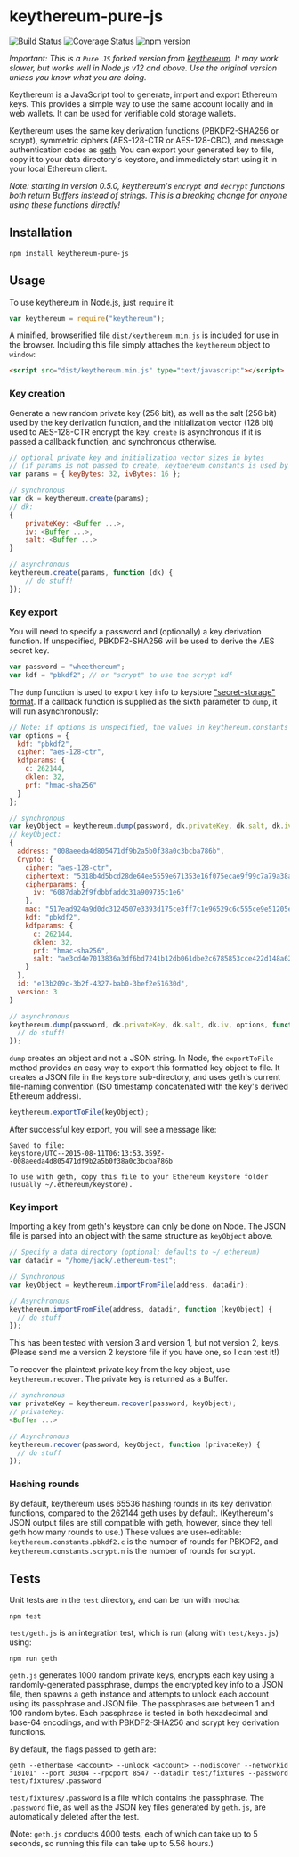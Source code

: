 # keythereum-pure-js

[![Build Status](https://travis-ci.org/ethereumjs/keythereum.svg?branch=master)](https://travis-ci.org/ethereumjs/keythereum) [![Coverage Status](https://coveralls.io/repos/github/ethereumjs/keythereum/badge.svg?branch=master)](https://coveralls.io/github/ethereumjs/keythereum?branch=master) [![npm version](https://badge.fury.io/js/keythereum.svg)](http://badge.fury.io/js/keythereum)

*Important: This is a `Pure JS` forked version from [keythereum](https://github.com/ethereumjs/keythereum). It may work slower, but works well in Node.js v12 and above. Use the original version unless you know what you are doing.*

Keythereum is a JavaScript tool to generate, import and export Ethereum keys.  This provides a simple way to use the same account locally and in web wallets.  It can be used for verifiable cold storage wallets.

Keythereum uses the same key derivation functions (PBKDF2-SHA256 or scrypt), symmetric ciphers (AES-128-CTR or AES-128-CBC), and message authentication codes as [geth](https://github.com/ethereum/go-ethereum).  You can export your generated key to file, copy it to your data directory's keystore, and immediately start using it in your local Ethereum client.

*Note: starting in version 0.5.0, keythereum's `encrypt` and `decrypt` functions both return Buffers instead of strings.  This is a breaking change for anyone using these functions directly!*

## Installation

```
npm install keythereum-pure-js
```

## Usage

To use keythereum in Node.js, just `require` it:

```javascript
var keythereum = require("keythereum");
```

A minified, browserified file `dist/keythereum.min.js` is included for use in the browser.  Including this file simply attaches the `keythereum` object to `window`:

```html
<script src="dist/keythereum.min.js" type="text/javascript"></script>
```

### Key creation

Generate a new random private key (256 bit), as well as the salt (256 bit) used by the key derivation function, and the initialization vector (128 bit) used to AES-128-CTR encrypt the key.  `create` is asynchronous if it is passed a callback function, and synchronous otherwise.

```javascript
// optional private key and initialization vector sizes in bytes
// (if params is not passed to create, keythereum.constants is used by default)
var params = { keyBytes: 32, ivBytes: 16 };

// synchronous
var dk = keythereum.create(params);
// dk:
{
    privateKey: <Buffer ...>,
    iv: <Buffer ...>,
    salt: <Buffer ...>
}

// asynchronous
keythereum.create(params, function (dk) {
    // do stuff!
});
```

### Key export

You will need to specify a password and (optionally) a key derivation function.  If unspecified, PBKDF2-SHA256 will be used to derive the AES secret key.

```javascript
var password = "wheethereum";
var kdf = "pbkdf2"; // or "scrypt" to use the scrypt kdf
```

The `dump` function is used to export key info to keystore ["secret-storage" format](https://github.com/ethereum/wiki/wiki/Web3-Secret-Storage-Definition).  If a callback function is supplied as the sixth parameter to `dump`, it will run asynchronously:

```javascript
// Note: if options is unspecified, the values in keythereum.constants are used.
var options = {
  kdf: "pbkdf2",
  cipher: "aes-128-ctr",
  kdfparams: {
    c: 262144,
    dklen: 32,
    prf: "hmac-sha256"
  }
};

// synchronous
var keyObject = keythereum.dump(password, dk.privateKey, dk.salt, dk.iv, options);
// keyObject:
{
  address: "008aeeda4d805471df9b2a5b0f38a0c3bcba786b",
  Crypto: {
    cipher: "aes-128-ctr",
    ciphertext: "5318b4d5bcd28de64ee5559e671353e16f075ecae9f99c7a79a38af5f869aa46",
    cipherparams: {
      iv: "6087dab2f9fdbbfaddc31a909735c1e6"
    },
    mac: "517ead924a9d0dc3124507e3393d175ce3ff7c1e96529c6c555ce9e51205e9b2",
    kdf: "pbkdf2",
    kdfparams: {
      c: 262144,
      dklen: 32,
      prf: "hmac-sha256",
      salt: "ae3cd4e7013836a3df6bd7241b12db061dbe2c6785853cce422d148a624ce0bd"
    }
  },
  id: "e13b209c-3b2f-4327-bab0-3bef2e51630d",
  version: 3
}

// asynchronous
keythereum.dump(password, dk.privateKey, dk.salt, dk.iv, options, function (keyObject) {
  // do stuff!
});
```

`dump` creates an object and not a JSON string.  In Node, the `exportToFile` method provides an easy way to export this formatted key object to file.  It creates a JSON file in the `keystore` sub-directory, and uses geth's current file-naming convention (ISO timestamp concatenated with the key's derived Ethereum address).

```javascript
keythereum.exportToFile(keyObject);
```

After successful key export, you will see a message like:

```
Saved to file:
keystore/UTC--2015-08-11T06:13:53.359Z--008aeeda4d805471df9b2a5b0f38a0c3bcba786b

To use with geth, copy this file to your Ethereum keystore folder
(usually ~/.ethereum/keystore).
```

### Key import

Importing a key from geth's keystore can only be done on Node.  The JSON file is parsed into an object with the same structure as `keyObject` above.

```javascript
// Specify a data directory (optional; defaults to ~/.ethereum)
var datadir = "/home/jack/.ethereum-test";

// Synchronous
var keyObject = keythereum.importFromFile(address, datadir);

// Asynchronous
keythereum.importFromFile(address, datadir, function (keyObject) {
  // do stuff
});
```
This has been tested with version 3 and version 1, but not version 2, keys.  (Please send me a version 2 keystore file if you have one, so I can test it!)

To recover the plaintext private key from the key object, use `keythereum.recover`.  The private key is returned as a Buffer.

```javascript
// synchronous
var privateKey = keythereum.recover(password, keyObject);
// privateKey:
<Buffer ...>

// Asynchronous
keythereum.recover(password, keyObject, function (privateKey) {
  // do stuff
});
```

### Hashing rounds

By default, keythereum uses 65536 hashing rounds in its key derivation functions, compared to the 262144 geth uses by default.  (Keythereum's JSON output files are still compatible with geth, however, since they tell geth how many rounds to use.)  These values are user-editable: `keythereum.constants.pbkdf2.c` is the number of rounds for PBKDF2, and `keythereum.constants.scrypt.n` is the number of rounds for scrypt.

## Tests

Unit tests are in the `test` directory, and can be run with mocha:

```
npm test
```

`test/geth.js` is an integration test, which is run (along with `test/keys.js`) using:

```
npm run geth
```

`geth.js` generates 1000 random private keys, encrypts each key using a randomly-generated passphrase, dumps the encrypted key info to a JSON file, then spawns a geth instance and attempts to unlock each account using its passphrase and JSON file.  The passphrases are between 1 and 100 random bytes.  Each passphrase is tested in both hexadecimal and base-64 encodings, and with PBKDF2-SHA256 and scrypt key derivation functions.

By default, the flags passed to geth are:

```
geth --etherbase <account> --unlock <account> --nodiscover --networkid "10101" --port 30304 --rpcport 8547 --datadir test/fixtures --password test/fixtures/.password
```

`test/fixtures/.password` is a file which contains the passphrase.  The `.password` file, as well as the JSON key files generated by `geth.js`, are automatically deleted after the test.

(Note: `geth.js` conducts 4000 tests, each of which can take up to 5 seconds, so running this file can take up to 5.56 hours.)
